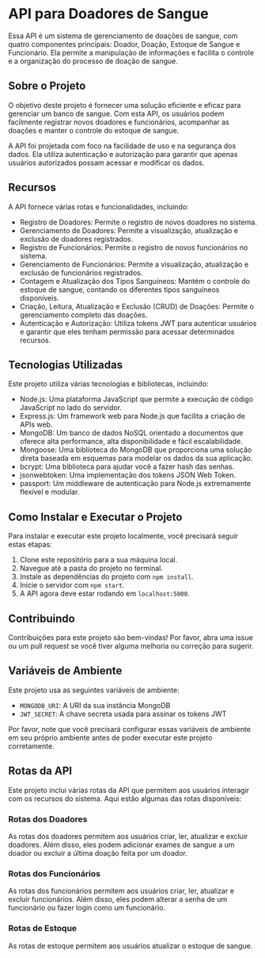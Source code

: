 
# API para Doadores de Sangue

Essa API é um sistema de gerenciamento de doações de sangue, com quatro componentes principais: Doador, Doação, Estoque de Sangue e Funcionário. Ela permite a manipulação de informações e facilita o controle e a organização do processo de doação de sangue.

## Sobre o Projeto

O objetivo deste projeto é fornecer uma solução eficiente e eficaz para gerenciar um banco de sangue. Com esta API, os usuários podem facilmente registrar novos doadores e funcionários, acompanhar as doações e manter o controle do estoque de sangue.

A API foi projetada com foco na facilidade de uso e na segurança dos dados. Ela utiliza autenticação e autorização para garantir que apenas usuários autorizados possam acessar e modificar os dados.

## Recursos

A API fornece várias rotas e funcionalidades, incluindo:

- Registro de Doadores: Permite o registro de novos doadores no sistema.
- Gerenciamento de Doadores: Permite a visualização, atualização e exclusão de doadores registrados.
- Registro de Funcionários: Permite o registro de novos funcionários no sistema.
- Gerenciamento de Funcionários: Permite a visualização, atualização e exclusão de funcionários registrados.
- Contagem e Atualização dos Tipos Sanguíneos: Mantém o controle do estoque de sangue, contando os diferentes tipos sanguíneos disponíveis.
- Criação, Leitura, Atualização e Exclusão (CRUD) de Doações: Permite o gerenciamento completo das doações.
- Autenticação e Autorização: Utiliza tokens JWT para autenticar usuários e garantir que eles tenham permissão para acessar determinados recursos.

## Tecnologias Utilizadas

Este projeto utiliza várias tecnologias e bibliotecas, incluindo:
        
- Node.js: Uma plataforma JavaScript que permite a execução de código JavaScript no lado do servidor.
- Express.js: Um framework web para Node.js que facilita a criação de APIs web.
- MongoDB: Um banco de dados NoSQL orientado a documentos que oferece alta performance, alta disponibilidade e fácil escalabilidade.
- Mongoose: Uma biblioteca do MongoDB que proporciona uma solução direta baseada em esquemas para modelar os dados da sua aplicação.
- bcrypt: Uma biblioteca para ajudar você a fazer hash das senhas.
- jsonwebtoken: Uma implementação dos tokens JSON Web Token.
- passport: Um middleware de autenticação para Node.js extremamente flexível e modular.

## Como Instalar e Executar o Projeto

Para instalar e executar este projeto localmente, você precisará seguir estas etapas:

1. Clone este repositório para a sua máquina local.
2. Navegue até a pasta do projeto no terminal.
3. Instale as dependências do projeto com `npm install`.
4. Inicie o servidor com `npm start`.
5. A API agora deve estar rodando em `localhost:5000`.

## Contribuindo

Contribuições para este projeto são bem-vindas! Por favor, abra uma issue ou um pull request se você tiver alguma melhoria ou correção para sugerir.

## Variáveis ​​de Ambiente

Este projeto usa as seguintes variáveis ​​de ambiente:

- `MONGODB_URI`: A URI da sua instância MongoDB
- `JWT_SECRET`: A chave secreta usada para assinar os tokens JWT

Por favor, note que você precisará configurar essas variáveis ​​de ambiente em seu próprio ambiente antes de poder executar este projeto corretamente.

## Rotas da API

Este projeto inclui várias rotas da API que permitem aos usuários interagir com os recursos do sistema. Aqui estão algumas das rotas disponíveis:

### Rotas dos Doadores

As rotas dos doadores permitem aos usuários criar, ler, atualizar e excluir doadores. Além disso, eles podem adicionar exames de sangue a um doador ou excluir a última doação feita por um doador.

### Rotas dos Funcionários

As rotas dos funcionários permitem aos usuários criar, ler, atualizar e excluir funcionários. Além disso, eles podem alterar a senha de um funcionário ou fazer login como um funcionário.

### Rotas de Estoque

As rotas de estoque permitem aos usuários atualizar o estoque de sangue.



